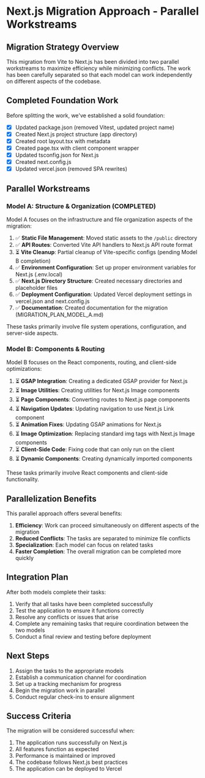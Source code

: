 # Next.js Migration Approach - Parallel Workstreams

## Migration Strategy Overview

This migration from Vite to Next.js has been divided into two parallel workstreams to maximize efficiency while minimizing conflicts. The work has been carefully separated so that each model can work independently on different aspects of the codebase.

## Completed Foundation Work

Before splitting the work, we've established a solid foundation:

- [x] Updated package.json (removed Vitest, updated project name)
- [x] Created Next.js project structure (app directory)
- [x] Created root layout.tsx with metadata 
- [x] Created page.tsx with client component wrapper
- [x] Updated tsconfig.json for Next.js
- [x] Created next.config.js
- [x] Updated vercel.json (removed SPA rewrites)

## Parallel Workstreams

### Model A: Structure & Organization (COMPLETED)

Model A focuses on the infrastructure and file organization aspects of the migration:

1. ✅ **Static File Management**: Moved static assets to the `/public` directory
2. ✅ **API Routes**: Converted Vite API handlers to Next.js API route format
3. ⏳ **Vite Cleanup**: Partial cleanup of Vite-specific configs (pending Model B completion)
4. ✅ **Environment Configuration**: Set up proper environment variables for Next.js (.env.local)
5. ✅ **Next.js Directory Structure**: Created necessary directories and placeholder files
6. ✅ **Deployment Configuration**: Updated Vercel deployment settings in vercel.json and next.config.js
7. ✅ **Documentation**: Created documentation for the migration (MIGRATION_PLAN_MODEL_A.md)

These tasks primarily involve file system operations, configuration, and server-side aspects.

### Model B: Components & Routing

Model B focuses on the React components, routing, and client-side optimizations:

1. ⏳ **GSAP Integration**: Creating a dedicated GSAP provider for Next.js
2. ⏳ **Image Utilities**: Creating utilities for Next.js Image components
3. ⏳ **Page Components**: Converting routes to Next.js page components
4. ⏳ **Navigation Updates**: Updating navigation to use Next.js Link component
5. ⏳ **Animation Fixes**: Updating GSAP animations for Next.js
6. ⏳ **Image Optimization**: Replacing standard img tags with Next.js Image components
7. ⏳ **Client-Side Code**: Fixing code that can only run on the client
8. ⏳ **Dynamic Components**: Creating dynamically imported components

These tasks primarily involve React components and client-side functionality.

## Parallelization Benefits

This parallel approach offers several benefits:

1. **Efficiency**: Work can proceed simultaneously on different aspects of the migration
2. **Reduced Conflicts**: The tasks are separated to minimize file conflicts
3. **Specialization**: Each model can focus on related tasks
4. **Faster Completion**: The overall migration can be completed more quickly

## Integration Plan

After both models complete their tasks:

1. Verify that all tasks have been completed successfully
2. Test the application to ensure it functions correctly
3. Resolve any conflicts or issues that arise
4. Complete any remaining tasks that require coordination between the two models
5. Conduct a final review and testing before deployment

## Next Steps

1. Assign the tasks to the appropriate models
2. Establish a communication channel for coordination
3. Set up a tracking mechanism for progress
4. Begin the migration work in parallel
5. Conduct regular check-ins to ensure alignment

## Success Criteria

The migration will be considered successful when:

1. The application runs successfully on Next.js
2. All features function as expected
3. Performance is maintained or improved
4. The codebase follows Next.js best practices
5. The application can be deployed to Vercel 